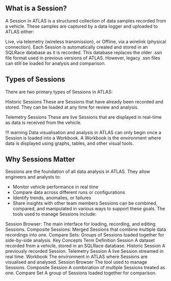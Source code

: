 ## What is a Session?
A Session in ATLAS is a structured collection of data samples recorded from a vehicle. These samples are captured by a data logger and uploaded to ATLAS either:

Live, via telemetry (wireless transmission), or
Offline, via a wirelink (physical connection).
Each Session is automatically created and stored in an SQLRace database as it is recorded. This database replaces the older .ssn file format used in previous versions of ATLAS. However, legacy .ssn files can still be loaded for analysis and comparison.

## Types of Sessions
There are two primary types of Sessions in ATLAS:

Historic Sessions
These are Sessions that have already been recorded and stored. They can be loaded at any time for review and analysis.

Telemetry Sessions
These are live Sessions that are displayed in real-time as data is received from the vehicle.

!!! warning
    Data visualisation and analysis in ATLAS can only begin once a Session is loaded into a Workbook. A Workbook is the environment where data is displayed using graphs, tables, and other visual tools.

## Why Sessions Matter
Sessions are the foundation of all data analysis in ATLAS. They allow engineers and analysts to:

- Monitor vehicle performance in real time
- Compare data across different runs or configurations
- Identify trends, anomalies, or failures
- Share insights with other team members
Sessions can be combined, compared, and manipulated in various ways to support these goals. The tools used to manage Sessions include:

Session Browser: The main interface for loading, recording, and editing Sessions.
Composite Sessions: Merged Sessions that combine multiple data recordings into one.
Compare Sets: Groups of Sessions loaded together for side-by-side analysis.
Key Concepts
Term	Definition
Session	A dataset recorded from a vehicle, stored in an SQLRace database.
Historic Session	A previously recorded Session.
Telemetry Session	A live Session streamed in real time.
Workbook	The environment in ATLAS where Sessions are visualised and analysed.
Session Browser	The tool used to manage Sessions.
Composite Session	A combination of multiple Sessions treated as one.
Compare Set	A group of Sessions loaded together for comparison.